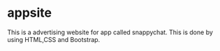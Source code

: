 # appsite 

This is a advertising website for app called snappychat. This is done by using HTML,CSS and Bootstrap.
